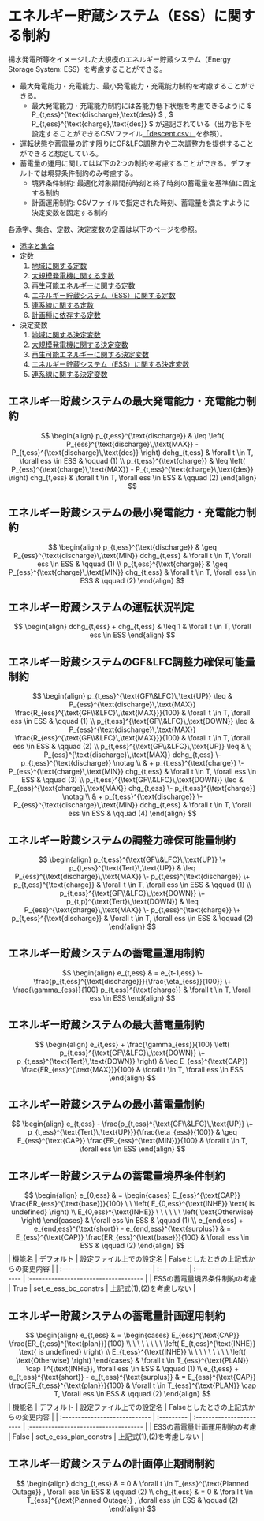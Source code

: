 # エネルギー貯蔵システム（ESS）に関する制約
揚水発電所等をイメージした大規模のエネルギー貯蔵システム（Energy Storage System: ESS）を考慮することができる。

- 最大発電能力・充電能力、最小発電能力・充電能力制約を考慮することができる。
  - 最大発電能力・充電能力制約には各能力低下状態を考慮できるように $ P_{t,ess}^{\text{discharge}\,\text{des}} $ , $ P_{t,ess}^{\text{charge}\,\text{des}} $ が追記されている（出力低下を設定することができるCSVファイル[「descent.csv」](../../05_csvfile/02_generation.md#出力低下)を参照）。
- 運転状態や蓄電量の許す限りにGF&LFC調整力や三次調整力を提供することができると想定している。
- 蓄電量の運用に関しては以下の2つの制約を考慮することができる。デフォルトでは境界条件制約のみ考慮する。
  - 境界条件制約: 最適化対象期間前時刻と終了時刻の蓄電量を基準値に固定する制約
  - 計画運用制約: CSVファイルで指定された時刻、蓄電量を満たすように決定変数を固定する制約

各添字、集合、定数、決定変数の定義は以下のページを参照。
- [添字と集合](../03_set_and_index.md)
- 定数
  1. [地域に関する定数](../04_parameter/01_area.md)
  2. [大規模発電機に関する定数](../04_parameter/02_generator.md)
  3. [再生可能エネルギーに関する定数](../04_parameter/03_re.md)
  4. [エネルギー貯蔵システム（ESS）に関する定数](../04_parameter/04_ess.md)
  5. [連系線に関する定数](../04_parameter/05_tie.md)
  6. [計画種に依存する定数](../04_parameter/06_depend_on_scheduling_kind.md)
- 決定変数
  1. [地域に関する決定変数](../05_variable/01_area.md)
  2. [大規模発電機に関する決定変数](../05_variable/02_geneation.md)
  3. [再生可能エネルギーに関する決定変数](../05_variable/03_re.md)
  4. [エネルギー貯蔵システム（ESS）に関する決定変数](../05_variable/04_ess.md)
  5. [連系線に関する決定変数](../05_variable/05_tie.md)


## エネルギー貯蔵システムの最大発電能力・充電能力制約

$$
\begin{align}
   p_{t,ess}^{\text{discharge}}
    & \leq \left( P_{ess}^{\text{discharge}\,\text{MAX}} - P_{t,ess}^{\text{discharge}\,\text{des}} \right) dchg_{t,ess}
    & \forall t \in T, \forall ess \in ESS
    & \qquad (1)
\\
   p_{t,ess}^{\text{charge}}
    & \leq \left( P_{ess}^{\text{charge}\,\text{MAX}} - P_{t,ess}^{\text{charge}\,\text{des}} \right) chg_{t,ess}
    & \forall t \in T, \forall ess \in ESS
    & \qquad (2)
\end{align}
$$
## エネルギー貯蔵システムの最小発電能力・充電能力制約
$$
\begin{align}
   p_{t,ess}^{\text{discharge}}
    & \geq P_{ess}^{\text{discharge}\,\text{MIN}} dchg_{t,ess}
    & \forall t \in T, \forall ess \in ESS
    & \qquad (1)
\\
   p_{t,ess}^{\text{charge}}
    & \geq P_{ess}^{\text{charge}\,\text{MIN}} chg_{t,ess}
    & \forall t \in T, \forall ess \in ESS
    & \qquad (2)
\end{align}
$$
## エネルギー貯蔵システムの運転状況判定
$$
\begin{align}
   dchg_{t,ess} + chg_{t,ess}
    & \leq 1
    & \forall t \in T, \forall ess \in ESS
\end{align}
$$

## エネルギー貯蔵システムのGF&LFC調整力確保可能量制約
$$
\begin{align}
   p_{t,ess}^{\text{GF\\&LFC}\,\text{UP}}
   \leq &  P_{ess}^{\text{discharge}\,\text{MAX}} \frac{R_{ess}^{\text{GF\\&LFC}\,\text{MAX}}}{100}
        & \forall t \in T, \forall ess \in ESS
        & \qquad (1)
\\
   p_{t,ess}^{\text{GF\\&LFC}\,\text{DOWN}}
   \leq &  P_{ess}^{\text{discharge}\,\text{MAX}} \frac{R_{ess}^{\text{GF\\&LFC}\,\text{MAX}}}{100}
        & \forall t \in T, \forall ess \in ESS
        & \qquad (2)
\\
   p_{t,ess}^{\text{GF\\&LFC}\,\text{UP}}
   \leq & \; P_{ess}^{\text{discharge}\,\text{MAX}} dchg_{t,ess}
   \- p_{t,ess}^{\text{discharge}} \notag
   \\
        &  + p_{t,ess}^{\text{charge}}
   \- P_{ess}^{\text{charge}\,\text{MIN}} chg_{t,ess}
        & \forall t \in T, \forall ess \in ESS
        & \qquad (3)
\\
  p_{t,ess}^{\text{GF\\&LFC}\,\text{DOWN}}
   \leq &  P_{ess}^{\text{charge}\,\text{MAX}} chg_{t,ess}
   \- p_{t,ess}^{\text{charge}} \notag
   \\
        &  + p_{t,ess}^{\text{discharge}}
   \- P_{ess}^{\text{discharge}\,\text{MIN}} dchg_{t,ess}
        & \forall t \in T, \forall ess \in ESS
        & \qquad (4)
\end{align}
$$
## エネルギー貯蔵システムの調整力確保可能量制約
$$
\begin{align}
   p_{t,ess}^{\text{GF\\&LFC}\,\text{UP}}
   \+ p_{t,ess}^{\text{Tert}\,\text{UP}}
    & \leq P_{ess}^{\text{discharge}\,\text{MAX}}
   \- p_{t,ess}^{\text{discharge}}
   \+ p_{t,ess}^{\text{charge}}
    & \forall t \in T, \forall ess \in ESS
    & \qquad (1)
\\
   p_{t,ess}^{\text{GF\\&LFC}\,\text{DOWN}}
   \+ p_{t,p}^{\text{Tert}\,\text{DOWN}}
    & \leq P_{ess}^{\text{charge}\,\text{MAX}}
   \- p_{t,ess}^{\text{charge}}
   \+ p_{t,ess}^{\text{discharge}}
    & \forall t \in T, \forall ess \in ESS
    & \qquad (2)
\end{align}
$$
## エネルギー貯蔵システムの蓄電量運用制約
$$
\begin{align}
   e_{t,ess}
    & = e_{t-1,ess}
   \- \frac{p_{t,ess}^{\text{discharge}}}{\frac{\eta_{ess}}{100}}
   \+ \frac{\gamma_{ess}}{100} p_{t,ess}^{\text{charge}}
    & \forall t \in T, \forall ess \in ESS
\end{align}
$$
## エネルギー貯蔵システムの最大蓄電量制約
$$
\begin{align}
   e_{t,ess} + \frac{\gamma_{ess}}{100} \left( p_{t,ess}^{\text{GF\\&LFC}\,\text{DOWN}}
   \+ p_{t,ess}^{\text{Tert}\,\text{DOWN}} \right)
    & \leq E_{ess}^{\text{CAP}} \frac{ER_{ess}^{\text{MAX}}}{100}
    & \forall t \in T, \forall ess \in ESS
\end{align}
$$
## エネルギー貯蔵システムの最小蓄電量制約
$$
\begin{align}
   e_{t,ess} - \frac{p_{t,ess}^{\text{GF\\&LFC}\,\text{UP}}
      \+ p_{t,ess}^{\text{Tert}\,\text{UP}}}{\frac{\eta_{ess}}{100}}
    & \geq E_{ess}^{\text{CAP}} \frac{ER_{ess}^{\text{MIN}}}{100}
    & \forall t \in T, \forall ess \in ESS
\end{align}
$$
## エネルギー貯蔵システムの蓄電量境界条件制約
$$
\begin{align}
   e_{0,ess}
    & = \begin{cases}
           E_{ess}^{\text{CAP}} \frac{ER_{ess}^{\text{base}}}{100}
           \ \ \left( E_{0,ess}^{\text{INHE}} \text{ is undefined} \right) \\
           E_{0,ess}^{\text{INHE}}
           \ \ \ \ \ \ \left( \text{Otherwise} \right)
        \end{cases}
    & \forall ess \in ESS
    & \qquad (1)
\\
   e_{end,ess} + e_{end,ess}^{\text{short}} - e_{end,ess}^{\text{surplus}}
    & = E_{ess}^{\text{CAP}} \frac{ER_{ess}^{\text{base}}}{100}
    & \forall ess \in ESS
    & \qquad (2)
\end{align}
$$
| 機能名                        | デフォルト | 設定ファイル上での設定名 | Falseとしたときの上記式からの変更内容 |
| :---------------------------- | :--------- | :----------------------- | :------------------------------------ |
| ESSの蓄電量境界条件制約の考慮 | True       | set_e_ess_bc_constrs     | 上記式(1),(2)を考慮しない             |

## エネルギー貯蔵システムの蓄電量計画運用制約

$$
\begin{align}
   e_{t,ess}
    & = \begin{cases}
           E_{ess}^{\text{CAP}} \frac{ER_{t,ess}^{\text{plan}}}{100}                    \\
           \ \ \ \ \ \ \ \left( E_{t,ess}^{\text{INHE}} \text{ is undefined} \right) \\
           E_{t,ess}^{\text{INHE}}                                                   \\
           \ \ \ \ \ \ \ \ \left( \text{Otherwise} \right)
        \end{cases}
    & \forall t \in T_{ess}^{\text{PLAN}} \cap T^{\text{INHE}},
   \forall ess \in ESS
   & \qquad (1)
\\
   e_{t,ess} + e_{t,ess}^{\text{short}} - e_{t,ess}^{\text{surplus}}
    & = E_{ess}^{\text{CAP}} \frac{ER_{t,ess}^{\text{plan}}}{100}
    & \forall t \in T_{ess}^{\text{PLAN}} \cap T,
   \forall ess \in ESS
   & \qquad (2)
\end{align}
$$
| 機能名                        | デフォルト | 設定ファイル上での設定名 | Falseとしたときの上記式からの変更内容 |
| :---------------------------- | :--------- | :----------------------- | :------------------------------------ |
| ESSの蓄電量計画運用制約の考慮 | False      | set_e_ess_plan_constrs   | 上記式(1),(2)を考慮しない             |

## エネルギー貯蔵システムの計画停止期間制約

$$
\begin{align}
   dchg_{t,ess}
    & = 0
    & \forall t \in T_{ess}^{\text{Planned Outage}} , \forall ess \in ESS
    & \qquad (2)
\\
   chg_{t,ess}
    & = 0
    & \forall t \in T_{ess}^{\text{Planned Outage}} , \forall ess \in ESS
    & \qquad (2)
\end{align}
$$
